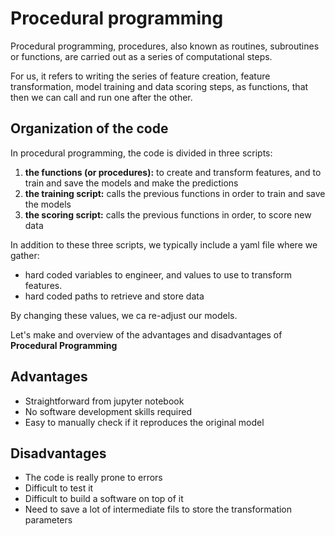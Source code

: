 # Procedural programming

Procedural programming, procedures, also known as routines, subroutines or functions, are carried out as a series of computational steps.

For us, it refers to writing  the series of feature creation, feature transformation, model training and data scoring steps, as functions, that then we can call and run one after the other.

## Organization of the code

In procedural programming, the code is divided in three scripts:
1. **the functions (or procedures):** to create and transform features, and to train and save the models and make the predictions
2. **the training script:** calls the previous functions in order to train and save the models
3. **the scoring script:** calls the previous functions in order, to score new data

In addition to these three scripts, we typically include a yaml file where we gather:
- hard coded variables to engineer, and values to use to transform features.
- hard coded paths to retrieve and store data

By changing these values, we ca re-adjust our models.

Let's make and overview of the advantages and disadvantages of **Procedural Programming**

## Advantages

- Straightforward from jupyter notebook
- No software development skills required
- Easy to manually check if it reproduces the original model

## Disadvantages

- The code is really prone to errors
- Difficult to test it
- Difficult to build a software on top of it
- Need to save a lot of intermediate fils to store the transformation parameters
